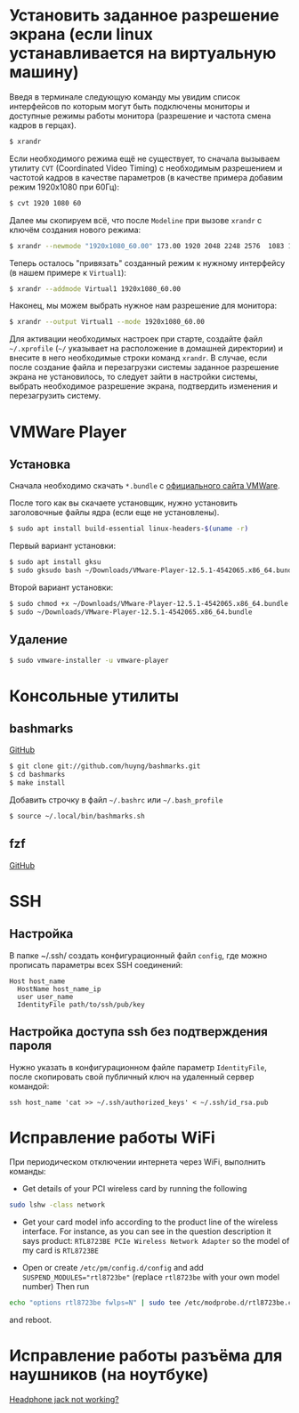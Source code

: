 # Установить заданное разрешение экрана (если linux устанавливается на виртуальную машину)

Введя в терминале следующую команду мы увидим список интерфейсов по которым могут быть подключены мониторы и доступные режимы работы монитора (разрешение и частота смена кадров в герцах).
```bash
$ xrandr
```
Если необходимого режима ещё не существует, то сначала вызываем утилиту `CVT` (Coordinated Video Timing) с необходимым разрешением и частотой кадров в качестве параметров (в качестве примера добавим режим 1920x1080 при 60Гц):
```bash
$ cvt 1920 1080 60
```
Далее мы скопируем всё, что после `Modeline` при вызове `xrandr` с ключём создания нового режима:
```bash
$ xrandr --newmode "1920x1080_60.00" 173.00 1920 2048 2248 2576  1083 1088 1120 -hsync +vsync
```
Теперь осталось "привязать" созданный режим к нужному интерфейсу (в нашем примере к `Virtual1`):
```bash
$ xrandr --addmode Virtual1 1920x1080_60.00
```
Наконец, мы можем выбрать нужное нам разрешение для монитора:
```bash
$ xrandr --output Virtual1 --mode 1920x1080_60.00
```
Для активации необходимых настроек при старте, создайте файл `~/.xprofile` (`~/` указывает на расположение в домашней директории) и внесите в него необходимые строки команд `xrandr`.
В случае, если после создание файла и перезагрузки системы заданное разрешение экрана не установилось, то следует зайти в настройки системы, выбрать необходимое разрешение экрана, подтвердить изменения и перезагрузить систему.

# VMWare Player

## Установка

Сначала необходимо скачать `*.bundle` с [официального сайта VMWare](www.yandex.ru).

После того как вы скачаете установщик, нужно установить заголовочные файлы ядра (если еще не установлены).

```bash
$ sudo apt install build-essential linux-headers-$(uname -r)
```

Первый вариант установки:

```bash
$ sudo apt install gksu
$ sudo gksudo bash ~/Downloads/VMware-Player-12.5.1-4542065.x86_64.bundle
```

Второй вариант установки:

```bash
$ sudo chmod +x ~/Downloads/VMware-Player-12.5.1-4542065.x86_64.bundle
$ sudo ~/Downloads/VMware-Player-12.5.1-4542065.x86_64.bundle
```

## Удаление

```bash
$ sudo vmware-installer -u vmware-player
```

# Консольные утилиты

## bashmarks
[GitHub](https://github.com/huyng/bashmarks)

```bash
$ git clone git://github.com/huyng/bashmarks.git
$ cd bashmarks
$ make install
```
Добавить строчку в файл `~/.bashrc` или `~/.bash_profile`
```bash
$ source ~/.local/bin/bashmarks.sh
```

## fzf
[GitHub](https://github.com/junegunn/fzf#usage)

# SSH
## Настройка
В папке ~/.ssh/ создать конфигурационный файл `config`, где можно прописать параметры всех SSH соединений:
```
Host host_name
  HostName host_name_ip
  user user_name
  IdentityFile path/to/ssh/pub/key
```
## Настройка доступа ssh без подтверждения пароля
Нужно указать в конфигурационном файле параметр `IdentityFile`, после скопировать свой публичный ключ на удаленный сервер командой:
```
ssh host_name 'cat >> ~/.ssh/authorized_keys' < ~/.ssh/id_rsa.pub
```

# Исправление работы WiFi
При периодическом отключении интернета через WiFi, выполнить команды:
- Get details of your PCI wireless card by running the following
```bash
sudo lshw -class network
```
- Get your card model info according to the product line of the wireless interface. For instance, as you can see in the question description it says product: `RTL8723BE PCIe Wireless Network Adapter` so the model of my card is `RTL8723BE`

- Open or create `/etc/pm/config.d/config` and add `SUSPEND_MODULES="rtl8723be"` (replace `rtl8723be` with your own model number) Then run
```bash
echo "options rtl8723be fwlps=N" | sudo tee /etc/modprobe.d/rtl8723be.conf
```
and reboot.

# Исправление работы разъёма для наушников (на ноутбуке)
[Headphone jack not working?](https://askubuntu.com/a/831453/1109255)

